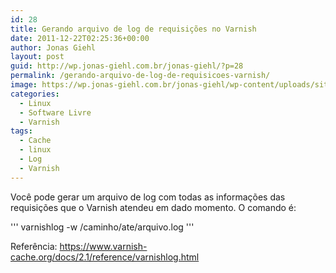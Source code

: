 ```yaml
---
id: 28
title: Gerando arquivo de log de requisições no Varnish
date: 2011-12-22T02:25:36+00:00
author: Jonas Giehl
layout: post
guid: http://wp.jonas-giehl.com.br/jonas-giehl/?p=28
permalink: /gerando-arquivo-de-log-de-requisicoes-varnish/
image: https://wp.jonas-giehl.com.br/jonas-giehl/wp-content/uploads/sites/3/2011/12/varnish.png
categories:
  - Linux
  - Software Livre
  - Varnish
tags:
  - Cache
  - linux
  - Log
  - Varnish
---
```

Você pode gerar um arquivo de log com todas as informações das requisições que o Varnish atendeu em dado momento. O comando é:

'''
varnishlog -w /caminho/ate/arquivo.log
'''

Referência: <https://www.varnish-cache.org/docs/2.1/reference/varnishlog.html>